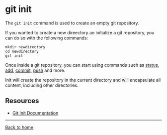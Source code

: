 # git init

The `git init` command is used to create an empty git repository.

If you wanted to create a new direectory an initialize a git repository, you can do so with the following commands:
```
mkdir newdirectory
cd newdirectory
git init
```

Once inside a git repository, you can start using commands such as
[status](./status.md),
[add](./add.md),
[commit](./commit.md),
[push](./push.md)
and more.

Init will create the repository in the current directory and will encapsulate all content, including other directories.

## Resources

- [Git Init Documentation](https://git-scm.com/docs/git-init)

---

[Back to home](../readme.md)

